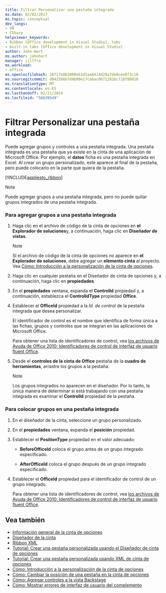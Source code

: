 ```yaml
---
title: Filtrar Personalizar una pestaña integrada
ms.date: 02/02/2017
ms.topic: conceptual
dev_langs:
- VB
- CSharp
helpviewer_keywords:
- Ribbon [Office development in Visual Studio], tabs
- built-in tabs [Office development in Visual Studio]
author: John-Hart
ms.author: johnhart
manager: jillfra
ms.workload:
- office
ms.openlocfilehash: 26f17e863900eb1d1aa6414d28a7de0cee8f3c10
ms.sourcegitcommit: d0425b6b7d4b99e17ca6ac0671282bc718f80910
ms.translationtype: MT
ms.contentlocale: es-ES
ms.lasthandoff: 02/21/2019
ms.locfileid: "56639549"
---
```

# <a name="how-to-customize-a-built-in-tab"></a>Filtrar Personalizar una pestaña integrada
  Puede agregar grupos y controles a una pestaña integrada. Una pestaña integrada es una pestaña que ya existe en la cinta de una aplicación de Microsoft Office. Por ejemplo, el **datos** ficha es una pestaña integrada en Excel. Al crear un grupo personalizado, este aparece al final de la pestaña, pero puede colocarlo en la parte que quiera de la pestaña.

 [!INCLUDE[appliesto_ribbon](../vsto/includes/appliesto-ribbon-md.md)]

> [!NOTE]
>  Puede agregar grupos a una pestaña integrada, pero no puede quitar grupos integrados de una pestaña integrada.

### <a name="to-add-groups-to-a-built-in-tab"></a>Para agregar grupos a una pestaña integrada

1.  Haga clic en el archivo de código de la cinta de opciones en **el Explorador de soluciones**y, a continuación, haga clic en **Diseñador de vistas**.

    > [!NOTE]
    >  Si el archivo de código de la cinta de opciones no aparece en **el Explorador de soluciones**, debe agregar un **elemento cinta** al proyecto. Vea [Cómo: Introducción a la personalización de la cinta de opciones](../vsto/how-to-get-started-customizing-the-ribbon.md).

2.  Haga clic en cualquier pestaña en el Diseñador de cinta de opciones y, a continuación, haga clic en **propiedades**.

3.  En el **propiedades** ventana, expanda el **ControlId** propiedad y, a continuación, establezca el **ControlIdType** propiedad **Office**.

4.  Establecer el **OfficeId** propiedad a la *Id. de control* de la pestaña integrada que desea personalizar.

     El identificador de control es el nombre que identifica de forma única a las fichas, grupos y controles que se integran en las aplicaciones de Microsoft Office.

     Para obtener una lista de identificadores de control, vea [los archivos de Ayuda de Office 2010: Identificadores de control de interfaz de usuario fluent Office](http://go.microsoft.com/fwlink/?LinkID=181052).

5.  Desde el **controles de la cinta de Office** pestaña de la **cuadro de herramientas**, arrastre los grupos a la pestaña.

    > [!NOTE]
    >  Los grupos integrados no aparecen en el diseñador. Por lo tanto, la única manera de determinar si está trabajando con una pestaña integrada es examinar el **ControlId** propiedad de la pestaña.

### <a name="to-position-groups-on-a-built-in-tab"></a>Para colocar grupos en una pestaña integrada

1.  En el diseñador de la cinta, seleccione un grupo personalizado.

2.  En el **propiedades** ventana, expanda el **posición** propiedad.

3.  Establecer el **PositionType** propiedad en el valor adecuado:

    -   **BeforeOfficeId** coloca el grupo antes de un grupo integrado especificado.

    -   **AfterOfficeId** coloca el grupo después de un grupo integrado especificado.

4.  Establecer el **OfficeId** propiedad para el identificador de control de un grupo integrado.

     Para obtener una lista de identificadores de control, vea [los archivos de Ayuda de Office 2010: Identificadores de control de interfaz de usuario fluent Office](http://go.microsoft.com/fwlink/?LinkID=181052).

## <a name="see-also"></a>Vea también
- [Información general de la cinta de opciones](../vsto/ribbon-overview.md)
- [Diseñador de la cinta](../vsto/ribbon-designer.md)
- [Ribbon XML](../vsto/ribbon-xml.md)
- [Tutorial: Crear una pestaña personalizada usando el Diseñador de cinta de opciones](../vsto/walkthrough-creating-a-custom-tab-by-using-the-ribbon-designer.md)
- [Tutorial: Crear una pestaña personalizada usando XML de cinta de opciones](../vsto/walkthrough-creating-a-custom-tab-by-using-ribbon-xml.md)
- [Cómo: Introducción a la personalización de la cinta de opciones](../vsto/how-to-get-started-customizing-the-ribbon.md)
- [Cómo: Cambiar la posición de una pestaña en la cinta de opciones](../vsto/how-to-change-the-position-of-a-tab-on-the-ribbon.md)
- [Cómo: Agregar controles a la vista Backstage](../vsto/how-to-add-controls-to-the-backstage-view.md)
- [Cómo: Mostrar errores de interfaz de usuario del complemento](../vsto/how-to-show-add-in-user-interface-errors.md)
